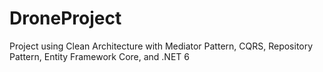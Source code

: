 # DroneProject
Project using Clean Architecture with Mediator Pattern, CQRS, Repository Pattern, Entity Framework Core, and .NET 6
